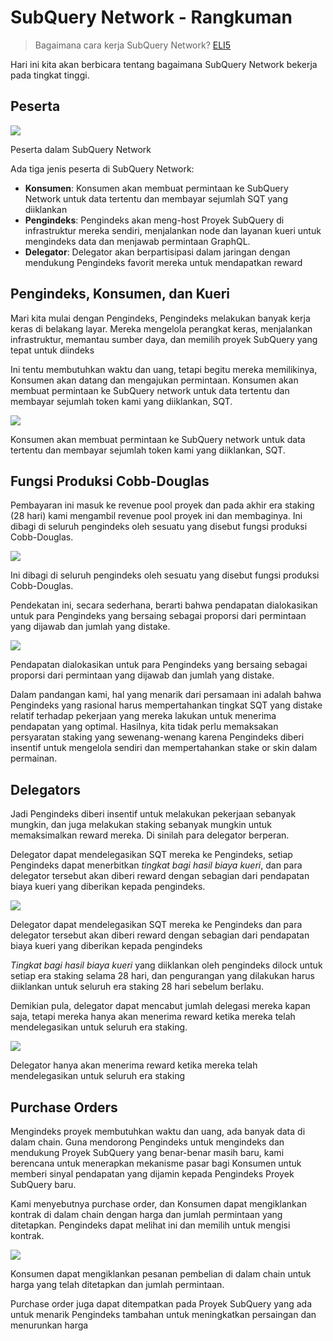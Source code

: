 # SubQuery Network - Rangkuman

> Bagaimana cara kerja SubQuery Network? [ELI5](https://www.dictionary.com/e/slang/eli5/#:~:text=ELI5%20stands%20for%20the%20phrase,naive%20understanding%20of%20the%20issue.)

Hari ini kita akan berbicara tentang bagaimana SubQuery Network bekerja pada tingkat tinggi.

## Peserta


![](https://miro.medium.com/max/1400/1*9993cakplwupZC5tbUv3vA.png)

Peserta dalam SubQuery Network

Ada tiga jenis peserta di SubQuery Network:

-   **Konsumen**: Konsumen akan membuat permintaan ke SubQuery Network untuk data tertentu dan membayar sejumlah SQT yang diiklankan
-   **Pengindeks**: Pengindeks akan meng-host Proyek SubQuery di infrastruktur mereka sendiri, menjalankan node dan layanan kueri untuk mengindeks data dan menjawab permintaan GraphQL.
-   **Delegator**: Delegator akan berpartisipasi dalam jaringan dengan mendukung Pengindeks favorit mereka untuk mendapatkan reward

## Pengindeks, Konsumen, dan Kueri

Mari kita mulai dengan Pengindeks, Pengindeks melakukan banyak kerja keras di belakang layar. Mereka mengelola perangkat keras, menjalankan infrastruktur, memantau sumber daya, dan memilih proyek SubQuery yang tepat untuk diindeks

Ini tentu membutuhkan waktu dan uang, tetapi begitu mereka memilikinya, Konsumen akan datang dan mengajukan permintaan. Konsumen akan membuat permintaan ke SubQuery network untuk data tertentu dan membayar sejumlah token kami yang diiklankan, SQT.

![](https://miro.medium.com/max/1400/1*dKLkzSc2uXYaPW_IXUxstQ.png)

Konsumen akan membuat permintaan ke SubQuery network untuk data tertentu dan membayar sejumlah token kami yang diiklankan, SQT.

## Fungsi Produksi Cobb-Douglas

Pembayaran ini masuk ke revenue pool proyek dan pada akhir era staking (28 hari) kami mengambil revenue pool proyek ini dan membaginya. Ini dibagi di seluruh pengindeks oleh sesuatu yang disebut fungsi produksi Cobb-Douglas.

![](https://miro.medium.com/max/1400/1*E-W7o7cWoclxHb8rXAMdpA.png)

Ini dibagi di seluruh pengindeks oleh sesuatu yang disebut fungsi produksi Cobb-Douglas.

Pendekatan ini, secara sederhana, berarti bahwa pendapatan dialokasikan untuk para Pengindeks yang bersaing sebagai proporsi dari permintaan yang dijawab dan jumlah yang distake.

![](https://miro.medium.com/max/1400/1*VhDu2BGDxd3ob7z9XkoOXA.png)

Pendapatan dialokasikan untuk para Pengindeks yang bersaing sebagai proporsi dari permintaan yang dijawab dan jumlah yang distake.

Dalam pandangan kami, hal yang menarik dari persamaan ini adalah bahwa Pengindeks yang rasional harus mempertahankan tingkat SQT yang distake relatif terhadap pekerjaan yang mereka lakukan untuk menerima pendapatan yang optimal. Hasilnya, kita tidak perlu memaksakan persyaratan staking yang sewenang-wenang karena Pengindeks diberi insentif untuk mengelola sendiri dan mempertahankan stake or skin dalam permainan.

## Delegators

Jadi Pengindeks diberi insentif untuk melakukan pekerjaan sebanyak mungkin, dan juga melakukan staking sebanyak mungkin untuk memaksimalkan reward mereka. Di sinilah para delegator berperan.

Delegator dapat mendelegasikan SQT mereka ke Pengindeks, setiap Pengindeks dapat menerbitkan _tingkat bagi hasil biaya kueri_, dan para delegator tersebut akan diberi reward dengan sebagian dari pendapatan biaya kueri yang diberikan kepada pengindeks.

![](https://miro.medium.com/max/1400/1*YoN7PV7h3a2nAFN-ODqILg.png)

Delegator dapat mendelegasikan SQT mereka ke Pengindeks dan para delegator tersebut akan diberi reward dengan sebagian dari pendapatan biaya kueri yang diberikan kepada pengindeks

_Tingkat bagi hasil biaya kueri_ yang diiklankan oleh pengindeks dilock untuk setiap era staking selama 28 hari, dan pengurangan yang dilakukan harus diiklankan untuk seluruh era staking 28 hari sebelum berlaku.

Demikian pula, delegator dapat mencabut jumlah delegasi mereka kapan saja, tetapi mereka hanya akan menerima reward ketika mereka telah mendelegasikan untuk seluruh era staking.

![](https://miro.medium.com/max/1400/0*we0k4A07pbj86COZ)

Delegator hanya akan menerima reward ketika mereka telah mendelegasikan untuk seluruh era staking

## Purchase Orders

Mengindeks proyek membutuhkan waktu dan uang, ada banyak data di dalam chain. Guna mendorong Pengindeks untuk mengindeks dan mendukung Proyek SubQuery yang benar-benar masih baru, kami berencana untuk menerapkan mekanisme pasar bagi Konsumen untuk memberi sinyal pendapatan yang dijamin kepada Pengindeks Proyek SubQuery baru.

Kami menyebutnya purchase order, dan Konsumen dapat mengiklankan kontrak di dalam chain dengan harga dan jumlah permintaan yang ditetapkan. Pengindeks dapat melihat ini dan memilih untuk mengisi kontrak.

![](https://miro.medium.com/max/1400/1*IPtaZlt24E7h9bKNZWdSCw.png)

Konsumen dapat mengiklankan pesanan pembelian di dalam chain untuk harga yang telah ditetapkan dan jumlah permintaan.

Purchase order juga dapat ditempatkan pada Proyek SubQuery yang ada untuk menarik Pengindeks tambahan untuk meningkatkan persaingan dan menurunkan harga